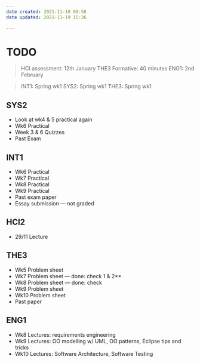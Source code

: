 ```yaml
---
date created: 2021-11-10 09:58
date updated: 2021-11-19 15:36

---
```


# TODO

> HCI assessment: 12th January
> THE3 Formative: 40 minutes
> ENG1: 2nd February

> INT1: Spring wk1
> SYS2: Spring wk1
> THE3: Spring wk1

## SYS2

- Look at wk4 & 5 practical again
- Wk6 Practical
- Week 3 & 6 Quizzes
- Past Exam

## INT1


- Wk6 Practical
- Wk7 Practical
- Wk8 Practical
- Wk9 Practical
- Past exam paper
- Essay submission — not graded

## HCI2

- 29/11 Lecture

## THE3

- Wk5 Problem sheet
- Wk7 Problem sheet — done: check 1 & 2**
- Wk8 Problem sheet — done: check
- Wk9 Problem sheet
- Wk10 Problem sheet
- Past paper

## ENG1

- Wk8 Lectures: requirements engineering
- Wk9 Lectures: OO modelling w/ UML, OO patterns, Eclipse tips and tricks
- Wk10 Lectures: Software Architecture, Software Testing